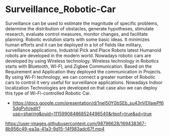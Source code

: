# Surveillance_Robotic-Car

Surveillance can be used to estimate the magnitude of specific problems, determine the
distribution of obstacles, generate hypotheses, stimulate research, evaluate control measures,
monitor changes, and facilitate planning.
Robotic evolution starts with some basic ideas. It minimizes human efforts and it can be
deployed in a lot of fields like military, surveillance applications, Industrial Pick and Place
Robots latest Humanoid robots are developed in the modern world. Nowadays robotic cars
are developed by using Wireless technology. Wireless technology in Robotics starts with
Bluetooth, WI-FI, and Zigbee Communication. Based on the Requirement and Application
they deployed the communication in Projects. By using Wi-Fi technology, we can connect a
greater number of Robotic cars to control it very useful for surveillance applications. Nowadays Indoor localization Technologies are developed on that case also we can deploy this
type of Wi-Fi-controlled Robotic Car.

- https://docs.google.com/presentation/d/1nel50Y0bSEb_su43nVEIIawPf65dgPvh/edit?usp=sharing&ouid=111599084868524496540&rtpof=true&sd=true

https://user-images.githubusercontent.com/98796628/169438367-8b956c49-ea3a-41a3-9d15-14f983adc67f.mp4

